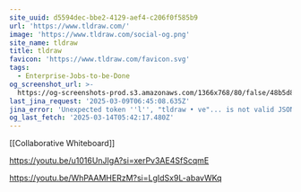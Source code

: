 ```yaml
---
site_uuid: d5594dec-bbe2-4129-aef4-c206f0f585b9
url: 'https://www.tldraw.com/'
image: 'https://www.tldraw.com/social-og.png'
site_name: tldraw
title: tldraw
favicon: 'https://www.tldraw.com/favicon.svg'
tags:
  - Enterprise-Jobs-to-be-Done
og_screenshot_url: >-
  https://og-screenshots-prod.s3.amazonaws.com/1366x768/80/false/48b5d8aa79163370e2f0cf86789d565da602636dbd1a2d1caca5ef04e0b26d44.jpeg
last_jina_request: '2025-03-09T06:45:08.635Z'
jina_error: 'Unexpected token ''l'', "tldraw • ve"... is not valid JSON'
og_last_fetch: '2025-03-14T05:42:17.480Z'
---
```

[[Collaborative Whiteboard]]


https://youtu.be/u1016UnJIgA?si=xerPv3AE4SfScqmE

https://youtu.be/WhPAAMHERzM?si=LgIdSx9L-abavWKq
